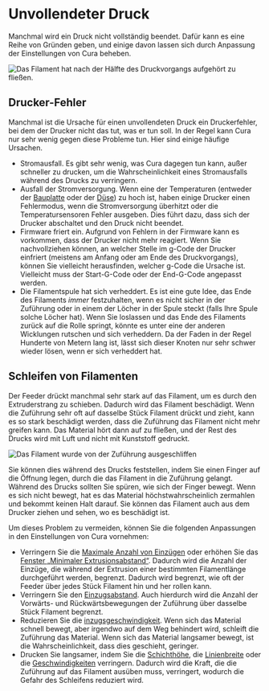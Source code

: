 Unvollendeter Druck
====
Manchmal wird ein Druck nicht vollständig beendet. Dafür kann es eine Reihe von Gründen geben, und einige davon lassen sich durch Anpassung der Einstellungen von Cura beheben.

![Das Filament hat nach der Hälfte des Druckvorgangs aufgehört zu fließen.](../../../articles/images/unfinished_print.jpg)

Drucker-Fehler
----
Manchmal ist die Ursache für einen unvollendeten Druck ein Druckerfehler, bei dem der Drucker nicht das tut, was er tun soll. In der Regel kann Cura nur sehr wenig gegen diese Probleme tun. Hier sind einige häufige Ursachen.
* Stromausfall. Es gibt sehr wenig, was Cura dagegen tun kann, außer schneller zu drucken, um die Wahrscheinlichkeit eines Stromausfalls während des Drucks zu verringern.
* Ausfall der Stromversorgung. Wenn eine der Temperaturen (entweder der [Bauplatte](../material/material_bed_temperature.md) oder der [Düse](../material/material_print_temperature.md)) zu hoch ist, haben einige Drucker einen Fehlermodus, wenn die Stromversorgung überhitzt oder die Temperatursensoren Fehler ausgeben. Dies führt dazu, dass sich der Drucker abschaltet und den Druck nicht beendet.
* Firmware friert ein. Aufgrund von Fehlern in der Firmware kann es vorkommen, dass der Drucker nicht mehr reagiert. Wenn Sie nachvollziehen können, an welcher Stelle im g-Code der Drucker einfriert (meistens am Anfang oder am Ende des Druckvorgangs), können Sie vielleicht herausfinden, welcher g-Code die Ursache ist. Vielleicht muss der Start-G-Code oder der End-G-Code angepasst werden.
* Die Filamentspule hat sich verheddert. Es ist eine gute Idee, das Ende des Filaments *immer* festzuhalten, wenn es nicht sicher in der Zuführung oder in einem der Löcher in der Spule steckt (falls Ihre Spule solche Löcher hat). Wenn Sie loslassen und das Ende des Filaments zurück auf die Rolle springt, könnte es unter eine der anderen Wicklungen rutschen und sich verheddern. Da der Faden in der Regel Hunderte von Metern lang ist, lässt sich dieser Knoten nur sehr schwer wieder lösen, wenn er sich verheddert hat.

Schleifen von Filamenten
----
Der Feeder drückt manchmal sehr stark auf das Filament, um es durch den Extruderstrang zu schieben. Dadurch wird das Filament beschädigt. Wenn die Zuführung sehr oft auf dasselbe Stück Filament drückt und zieht, kann es so stark beschädigt werden, dass die Zuführung das Filament nicht mehr greifen kann. Das Material hört dann auf zu fließen, und der Rest des Drucks wird mit Luft und nicht mit Kunststoff gedruckt.

![Das Filament wurde von der Zuführung ausgeschliffen](../../../articles/images/grinding.jpg)

Sie können dies während des Drucks feststellen, indem Sie einen Finger auf die Öffnung legen, durch die das Filament in die Zuführung gelangt. Während des Drucks sollten Sie spüren, wie sich der Finger bewegt. Wenn es sich nicht bewegt, hat es das Material höchstwahrscheinlich zermahlen und bekommt keinen Halt darauf. Sie können das Filament auch aus dem Drucker ziehen und sehen, wo es beschädigt ist.

Um dieses Problem zu vermeiden, können Sie die folgenden Anpassungen in den Einstellungen von Cura vornehmen:
* Verringern Sie die [Maximale Anzahl von Einzügen](../travel/retraction_count_max.md) oder erhöhen Sie das [Fenster „Minimaler Extrusionsabstand“](../travel/retraction_extrusion_window.md). Dadurch wird die Anzahl der Einzüge, die während der Extrusion einer bestimmten Filamentlänge durchgeführt werden, begrenzt. Dadurch wird begrenzt, wie oft der Feeder über jedes Stück Filament hin und her rollen kann.
* Verringern Sie den [Einzugsabstand](../travel/retraction_amount.md). Auch hierdurch wird die Anzahl der Vorwärts- und Rückwärtsbewegungen der Zuführung über dasselbe Stück Filament begrenzt.
* Reduzieren Sie die [inzugsgeschwindigkeit](../travel/retraction_speed.md). Wenn sich das Material schnell bewegt, aber irgendwo auf dem Weg behindert wird, schleift die Zuführung das Material. Wenn sich das Material langsamer bewegt, ist die Wahrscheinlichkeit, dass dies geschieht, geringer.
* Drucken Sie langsamer, indem Sie die [Schichthöhe](../resolution/layer_height.md), die [Linienbreite](../resolution/line_width.md) oder die [Geschwindigkeiten](../speed/speed_print.md) verringern. Dadurch wird die Kraft, die die Zuführung auf das Filament ausüben muss, verringert, wodurch die Gefahr des Schleifens reduziert wird.